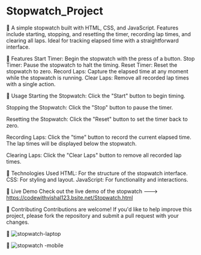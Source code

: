  # Stopwatch_Project
🔅 A simple stopwatch built with HTML, CSS, and JavaScript. Features include starting, stopping, and resetting the timer, recording lap times, and clearing all laps. Ideal for tracking elapsed time with a straightforward interface.
 
🔅 Features
Start Timer: Begin the stopwatch with the press of a button.
Stop Timer: Pause the stopwatch to halt the timing.
Reset Timer: Reset the stopwatch to zero.
Record Laps: Capture the elapsed time at any moment while the stopwatch is running.
Clear Laps: Remove all recorded lap times with a single action.
 
🔅 Usage
Starting the Stopwatch: Click the "Start" button to begin timing.

Stopping the Stopwatch: Click the "Stop" button to pause the timer.

Resetting the Stopwatch: Click the "Reset" button to set the timer back to zero.

Recording Laps: Click the "time" button to record the current elapsed time. The lap times will be displayed below the stopwatch.

Clearing Laps: Click the "Clear Laps" button to remove all recorded lap times.

🔅 Technologies Used
HTML: For the structure of the stopwatch interface.
CSS: For styling and layout.
JavaScript: For functionality and interactions.

🔅 Live Demo
Check out the live demo of the stopwatch  --->  https://codewithvishal123.bsite.net/Stopwatch.html

🔅 Contributing
Contributions are welcome! If you'd like to help improve this project, please fork the repository and submit a pull request with your changes.




 
🔅 ![stopwatch-laptop](https://github.com/user-attachments/assets/ae154c03-e2e0-47fa-863d-d6eb3d175cba)


🔅 ![stopwatch -mobile](https://github.com/user-attachments/assets/784a49eb-8cfe-4ec8-bc75-0201bb791093)

